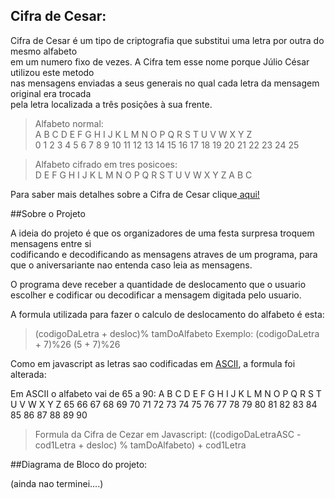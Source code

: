 ## Cifra de Cesar:

Cifra de Cesar é um tipo de criptografia que substitui uma letra por outra do mesmo alfabeto  
em um numero fixo de vezes. A Cifra tem esse nome porque Júlio César utilizou este metodo   
nas mensagens enviadas a seus generais no qual cada letra da mensagem original era trocada     
pela letra localizada a três posições à sua frente.

>Alfabeto normal:   
>A B C D E F G H I J  K  L  M  N  O  P  Q  R  S  T  U  V  W  X  Y  Z  
>0 1 2 3 4 5 6 7 8 9  10 11 12 13 14 15 16 17 18 19 20 21 22 23 24 25  

>Alfabeto cifrado em tres posicoes:  
>D E F G H I J K L M  N  O  P  Q  R  S  T  U  V  W  X  Y  Z  A  B  C  

Para saber mais detalhes sobre a Cifra de Cesar clique[ aqui!](https://pt.wikipedia.org/wiki/Cifra_de_C%C3%A9sar)  


##Sobre o Projeto  

A ideia do projeto é que os organizadores de uma festa surpresa troquem mensagens entre si   
codificando e decodificando as mensagens atraves de um programa, para que o aniversariante 
nao entenda caso leia as mensagens. 

O programa deve receber a quantidade de deslocamento que o usuario escolher e codificar ou decodificar a mensagem digitada pelo usuario.

A formula utilizada para fazer o calculo de deslocamento do alfabeto é esta:  

>(codigoDaLetra + desloc)% tamDoAlfabeto
>Exemplo: (codigoDaLetra + 7)%26
>(5 + 7)%26


Como em javascript as letras sao codificadas em [ASCII](http://www.bosontreinamentos.com.br/hardware/tabela-ascii/), a formula foi alterada:
    
    
Em ASCII o alfabeto vai de 65 a 90:
A  B  C  D  E  F  G  H  I  J  K  L  M  N  O  P  Q  R  S  T  U  V  W  X  Y  Z
65 66 67 68 69 70 71 72 73 74 75 76 77 78 79 80 81 82 83 84 85 86 87 88 89 90

>Formula da Cifra de Cezar em Javascript:
>((codigoDaLetraASC - cod1Letra + desloc) % tamDoAlfabeto) + cod1Letra
  

  ##Diagrama de Bloco do projeto:  

  (ainda nao terminei....)
